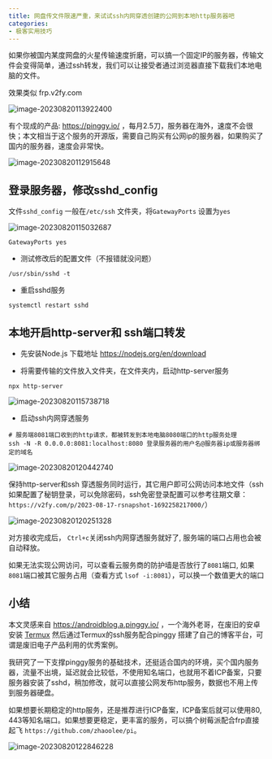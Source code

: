```yaml
---
title: 网盘传文件限速严重，来试试ssh内网穿透创建的公网到本地http服务器吧
categories:
- 极客实用技巧
---
```




如果你被国内某度网盘的火星传输速度折磨，可以搞一个固定IP的服务器，传输文件会变得简单，通过ssh转发，我们可以让接受者通过浏览器直接下载我们本地电脑的文件。

效果类似 frp.v2fy.com 

![image-20230820113922400](https://cdn.fangyuanxiaozhan.com/assets/1692502763525cpy3Ze2K.png)



有个现成的产品: https://pinggy.io/ ，每月2.5刀，服务器在海外，速度不会很快；本文相当于这个服务的开源版，需要自己购买有公网ip的服务器，如果购买了国内的服务器，速度会非常快。

![image-20230820112915648](https://cdn.fangyuanxiaozhan.com/assets/1692502156938B6KsPRRN.png)

## 登录服务器，修改sshd_config

文件`sshd_config` 一般在`/etc/ssh` 文件夹，将`GatewayPorts` 设置为`yes`

![image-20230820115032687](https://cdn.fangyuanxiaozhan.com/assets/1692503433353X77rTDFt.png)



```
GatewayPorts yes
```

- 测试修改后的配置文件（不报错就没问题）

```
/usr/sbin/sshd -t
```

- 重启sshd服务

```
systemctl restart sshd
```



## 本地开启http-server和 ssh端口转发

- 先安装Node.js 下载地址 https://nodejs.org/en/download

- 将需要传输的文件放入文件夹，在文件夹内，启动http-server服务

```
npx http-server
```

![image-20230820115738718](https://cdn.fangyuanxiaozhan.com/assets/1692503859614beXCHjr3.png)



- 启动ssh内网穿透服务

```
# 服务端8081端口收到的http请求，都被转发到本地电脑8080端口的http服务处理
ssh -N -R 0.0.0.0:8081:localhost:8080 登录服务器的用户名@服务器ip或服务器绑定的域名
```

![image-20230820120442740](https://cdn.fangyuanxiaozhan.com/assets/1692504283919HQGAjeYZ.png)

保持http-server和ssh 穿透服务同时运行，其它用户即可公网访问本地文件（ssh如果配置了秘钥登录，可以免除密码，ssh免密登录配置可以参考往期文章：`https://v2fy.com/p/2023-08-17-rsnapshot-1692258217000/`）





![image-20230820120251328](https://cdn.fangyuanxiaozhan.com/assets/169250417255481eh2828.png)



对方接收完成后， `Ctrl+c`关闭ssh内网穿透服务就好了, 服务端的端口占用也会被自动释放。



如果无法实现公网访问，可以查看云服务商的防护墙是否放行了`8081`端口, 如果`8081`端口被其它服务占用（查看方式 `lsof -i:8081`），可以换一个数值更大的端口

## 小结

本文灵感来自 https://androidblog.a.pinggy.io/ ，一个海外老哥，在废旧的安卓安装 [Termux](https://termux.dev/en/) 然后通过Termux的ssh服务配合pinggy 搭建了自己的博客平台，可谓是废旧电子产品利用的优秀案例。

我研究了一下支撑pinggy服务的基础技术，还挺适合国内的环境，买个国内服务器，流量不出境，延迟就会比较低，不使用知名端口，也就用不着ICP备案，只要服务器安装了sshd，稍加修改，就可以直接公网发布http服务，数据也不用上传到服务器硬盘。

如果想要长期稳定的http服务，还是推荐进行ICP备案，ICP备案后就可以使用80, 443等知名端口。如果想要更稳定，更丰富的服务，可以搞个树莓派配合frp直接起飞 `https://github.com/zhaoolee/pi`。



![image-20230820122846228](https://cdn.fangyuanxiaozhan.com/assets/1692505727682RYj6yBRf.png)





